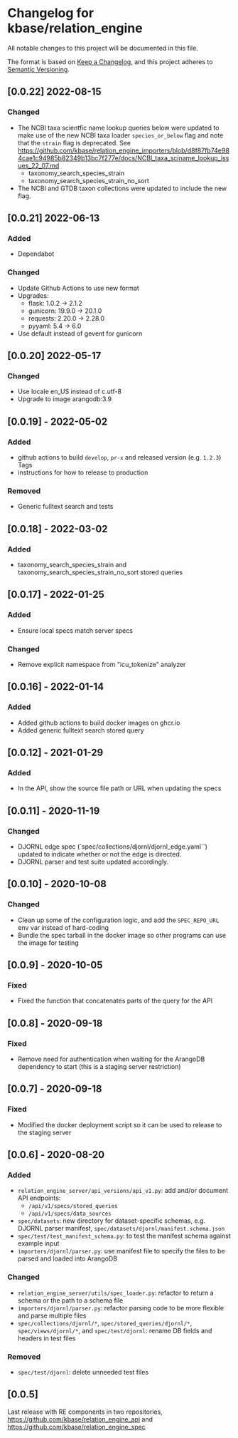 # Changelog for kbase/relation_engine

All notable changes to this project will be documented in this file.

The format is based on [Keep a Changelog](https://keepachangelog.com/en/1.0.0/),
and this project adheres to [Semantic Versioning](https://semver.org/spec/v2.0.0.html).

## [0.0.22] 2022-08-15
### Changed
- The NCBI taxa scientfic name lookup queries below were updated to make use of the new
  NCBI taxa loader `species_or_below` flag and note that the `strain` flag is deprecated.
  See https://github.com/kbase/relation_engine_importers/blob/d8f87fb74e984cae1c94985b82349b13bc7f277e/docs/NCBI_taxa_sciname_lookup_issues_22_07.md
  - taxonomy_search_species_strain
  - taxonomy_search_species_strain_no_sort
- The NCBI and GTDB taxon collections were updated to include the new flag.

## [0.0.21] 2022-06-13
### Added
- Dependabot

### Changed
- Update Github Actions to use new format
- Upgrades:
  - flask: 1.0.2 -> 2.1.2
  - gunicorn: 19.9.0 -> 20.1.0
  - requests: 2.20.0 -> 2.28.0
  - pyyaml: 5.4 -> 6.0
- Use default instead of gevent for gunicorn

## [0.0.20] 2022-05-17
### Changed
- Use locale en_US instead of c.utf-8
- Upgrade to image arangodb:3.9

## [0.0.19] - 2022-05-02
### Added
- github actions to build `develop`, `pr-x` and released version (e.g. `1.2.3`) Tags
- instructions for how to release to production

### Removed
- Generic fulltext search and tests

## [0.0.18] - 2022-03-02
### Added
- taxonomy_search_species_strain and taxonomy_search_species_strain_no_sort stored queries

## [0.0.17] - 2022-01-25
### Added
- Ensure local specs match server specs
### Changed
- Remove explicit namespace from "icu_tokenize" analyzer

## [0.0.16] - 2022-01-14
### Added
- Added github actions to build docker images on ghcr.io
- Added generic fulltext search stored query

## [0.0.12] - 2021-01-29
### Added
- In the API, show the source file path or URL when updating the specs

## [0.0.11] - 2020-11-19
### Changed
- DJORNL edge spec (`spec/collections/djornl/djornl_edge.yaml``) updated to indicate whether or not the edge is directed.
- DJORNL parser and test suite updated accordingly.

## [0.0.10] - 2020-10-08
### Changed
- Clean up some of the configuration logic, and add the `SPEC_REPO_URL` env var instead of hard-coding
- Bundle the spec tarball in the docker image so other programs can use the image for testing

## [0.0.9] - 2020-10-05
### Fixed
- Fixed the function that concatenates parts of the query for the API

## [0.0.8] - 2020-09-18
### Fixed
- Remove need for authentication when waiting for the ArangoDB dependency to start (this is a staging server restriction)

## [0.0.7] - 2020-09-18
### Fixed
- Modified the docker deployment script so it can be used to release to the staging server

## [0.0.6] - 2020-08-20

### Added

- `relation_engine_server/api_versions/api_v1.py`: add and/or document API endpoints:
  - `/api/v1/specs/stored_queries`
  - `/api/v1/specs/data_sources`
- `spec/datasets`: new directory for dataset-specific schemas, e.g. DJORNL parser manifest, `spec/datasets/djornl/manifest.schema.json`
- `spec/test/test_manifest_schema.py`: to test the manifest schema against example input
- `importers/djornl/parser.py`: use manifest file to specify the files to be parsed and loaded into ArangoDB

### Changed

- `relation_engine_server/utils/spec_loader.py`: refactor to return a schema or the path to a schema file
- `importers/djornl/parser.py`: refactor parsing code to be more flexible and parse multiple files
- `spec/collections/djornl/*`, `spec/stored_queries/djornl/*`, `spec/views/djornl/*`, and `spec/test/djornl`: rename DB fields and headers in test files

### Removed

- `spec/test/djornl`: delete unneeded test files



## [0.0.5]

Last release with RE components in two repositories, https://github.com/kbase/relation_engine_api and https://github.com/kbase/relation_engine_spec
